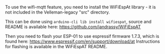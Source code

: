 To use the wifi-mqtt feature, you need to install the WiFiEspAt library - it is not included in the Velleman-legacy "src" directory.

This can be done using ```arduino-cli lib install wifiespat```, source and README is available here: https://github.com/jandrassy/WiFiEspAT


Then you need to flash your ESP-01 to use espressif firmware 1.7.3, which is found here: https://www.espressif.com/en/support/download/at
Instructions for flashing is available in the WiFiEspAT README.

